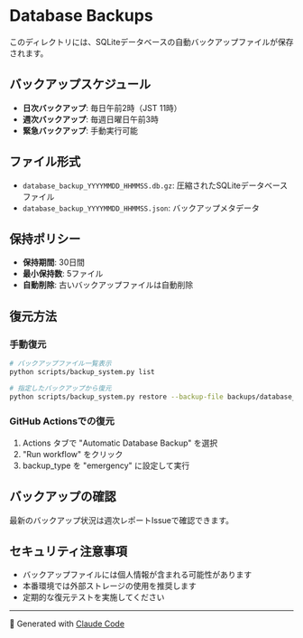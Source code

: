 # Database Backups

このディレクトリには、SQLiteデータベースの自動バックアップファイルが保存されます。

## バックアップスケジュール

- **日次バックアップ**: 毎日午前2時（JST 11時）
- **週次バックアップ**: 毎週日曜日午前3時
- **緊急バックアップ**: 手動実行可能

## ファイル形式

- `database_backup_YYYYMMDD_HHMMSS.db.gz`: 圧縮されたSQLiteデータベースファイル
- `database_backup_YYYYMMDD_HHMMSS.json`: バックアップメタデータ

## 保持ポリシー

- **保持期間**: 30日間
- **最小保持数**: 5ファイル
- **自動削除**: 古いバックアップファイルは自動削除

## 復元方法

### 手動復元
```bash
# バックアップファイル一覧表示
python scripts/backup_system.py list

# 指定したバックアップから復元
python scripts/backup_system.py restore --backup-file backups/database_backup_20250808_120000.db.gz
```

### GitHub Actionsでの復元
1. Actions タブで "Automatic Database Backup" を選択
2. "Run workflow" をクリック
3. backup_type を "emergency" に設定して実行

## バックアップの確認

最新のバックアップ状況は週次レポートIssueで確認できます。

## セキュリティ注意事項

- バックアップファイルには個人情報が含まれる可能性があります
- 本番環境では外部ストレージの使用を推奨します
- 定期的な復元テストを実施してください

---

🤖 Generated with [Claude Code](https://claude.ai/code)